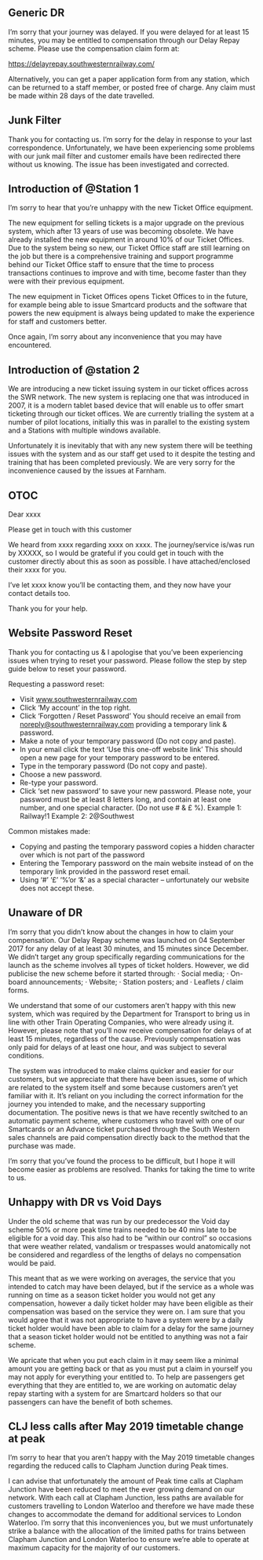 ## Generic DR

I’m sorry that your journey was delayed. If you were delayed for at least 15 minutes, you may be entitled to compensation through our Delay Repay scheme. Please use the compensation claim form at:

https://delayrepay.southwesternrailway.com/

Alternatively, you can get a paper application form from any station, which can be returned to a staff member, or posted free of charge. Any claim must be made within 28 days of the date travelled.

## Junk Filter

Thank you for contacting us. I’m sorry for the delay in response to your last correspondence. Unfortunately, we have been experiencing some problems with our junk mail filter and customer emails have been redirected there without us knowing. The issue has been investigated and corrected.

## Introduction of @Station 1

I’m sorry to hear that you’re unhappy with the new Ticket Office equipment.

The new equipment for selling tickets is a major upgrade on the previous system, which after 13 years of use was becoming obsolete. We have already installed the new equipment in around 10% of our Ticket Offices. Due to the system being so new, our Ticket Office staff are still learning on the job but there is a comprehensive training and support programme behind our Ticket Office staff to ensure that the time to process transactions continues to improve and with time, become faster than they were with their previous equipment.

The new equipment in Ticket Offices opens Ticket Offices to in the future, for example being able to issue Smartcard products and the software that powers the new equipment is always being updated to make the experience for staff and customers better.

Once again, I’m sorry about any inconvenience that you may have encountered.

## Introduction of @station 2

We are introducing a new ticket issuing system in our ticket offices across the SWR network. The new system is replacing one that was introduced in 2007, it is a modern tablet based device that will enable us to offer smart ticketing through our ticket offices. We are currently trialling the system at a number of pilot locations, initially this was in parallel to the existing system and a Stations with multiple windows available.
 
Unfortunately it is inevitably that with any new system there will be teething issues with the system and as our staff get used to it despite the testing and training that has been completed previously. We are very sorry for the inconvenience caused by the issues at Farnham. 

## OTOC

Dear xxxx

Please get in touch with this customer

We heard from xxxx regarding xxxx on xxxx.
The journey/service is/was run by XXXXX, so I would be grateful if you could get in touch with the customer directly about this as soon as possible. I have attached/enclosed their xxxx for you. 

I’ve let xxxx know you’ll be contacting them, and they now have your contact details too.

Thank you for your help.

## Website Password Reset 

Thank you for contacting us & I apologise that you’ve been experiencing issues when trying to reset your password.
Please follow the step by step guide below to reset your password.

Requesting a password reset:
-	Visit www.southwesternrailway.com
-	Click ‘My account’ in the top right.
-	Click ‘Forgotten / Reset Password’
You should receive an email from noreply@southwesternrailway.com  providing a temporary link & password.
-	Make a note of your temporary password (Do not copy and paste).
-	In your email click the text ‘Use this one-off website link’
This should open a new page for your temporary password to be entered.
-	Type in the temporary password (Do not copy and paste).
-	Choose a new password. 
-	Re-type your password.
-	Click ‘set new password’ to save your new password.
Please note, your password must be at least 8 letters long, and contain at least one number, and one special character. (Do not use # & £ %).
Example 1: Railway!1
Example 2: 2@Southwest

Common mistakes made:
-	Copying and pasting the temporary password copies a hidden character over which is not part of the password
-	Entering the Temporary password on the main website instead of on the temporary link provided in the password reset email.
-	Using ‘#’  ‘£’ ‘%’or ‘&’ as a special character – unfortunately our website does not accept these.

## Unaware of DR

I’m sorry that you didn’t know about the changes in how to claim your compensation. Our Delay Repay scheme was launched on 04 September 2017 for any delay of at least 30 minutes, and 15 minutes since December. We didn’t target any group specifically regarding communications for the launch as the scheme involves all types of ticket holders. However, we did publicise the new scheme before it started through:
·         Social media;
·         On-board announcements;
·         Website;
·         Station posters; and
·         Leaflets / claim forms.
  
We understand that some of our customers aren’t happy with this new system, which was required by the Department for Transport to bring us in line with other Train Operating Companies, who were already using it. However, please note that you’ll now receive compensation for delays of at least 15 minutes, regardless of the cause. Previously compensation was only paid for delays of at least one hour, and was subject to several conditions.

The system was introduced to make claims quicker and easier for our customers, but we appreciate that there have been issues, some of which are related to the system itself and some because customers aren’t yet familiar with it. It’s reliant on you including the correct information for the journey you intended to make, and the necessary supporting documentation.
The positive news is that we have recently switched to an automatic payment scheme, where customers who travel with one of our Smartcards or an Advance ticket purchased through the South Western sales channels are paid compensation directly back to the method that the purchase was made. 

I’m sorry that you’ve found the process to be difficult, but I hope it will become easier as problems are resolved. Thanks for taking the time to write to us.

## Unhappy with DR vs Void Days

Under the old scheme that was run by our predecessor the Void day scheme 50% or more peak time trains needed to be 40 mins late to be eligible for a void day. This also had to be “within our control” so occasions that were weather related, vandalism or trespasses would anatomically not be considered and regardless of the lengths of delays no compensation would be paid.   

This meant that as we were working on averages, the service that you intended to catch may have been delayed, but if the service as a whole was running on time as a season ticket holder you would not get any compensation, however a daily ticket holder may have been eligible as their compensation was based on the service they were on.
I am sure that you would agree that it was not appropriate to have a system were by a daily ticket holder would have been able to claim for a delay for the same journey that a season ticket holder would not be entitled to anything was not a fair scheme.

We apricate that when you put each claim in it may seem like a minimal amount you are getting back or that as you must put a claim in yourself you may not apply for everything your entitled to. To help are passengers get everything that they are entitled to, we are working on automatic delay repay starting with a system for are Smartcard holders so that our passengers can have the benefit of both schemes. 

## CLJ less calls after May 2019 timetable change at peak

I’m sorry to hear that you aren’t happy with the May 2019 timetable changes regarding the reduced calls to Clapham Junction during Peak times.

I can advise that unfortunately the amount of Peak time calls at Clapham Junction have been reduced to meet the ever growing demand on our network. With each call at Clapham Junction, less paths are available for customers travelling to London Waterloo and therefore we have made these changes to accommodate the demand for additional services to London Waterloo.
I’m sorry that this inconveniences you, but we must unfortunately strike a balance with the allocation of the limited paths for trains between Clapham Junction and London Waterloo to ensure we’re able to operate at maximum capacity for the majority of our customers.





